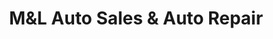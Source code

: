 ---
title: "M&L Auto Sales & Auto Repair"
url: /phoenix/mundl-auto-sales-und-auto-repair/
shop: Autohaus
---